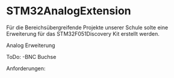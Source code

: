 # STM32AnalogExtension
Für die Bereichsübergreifende Projekte unserer Schule solte eine Erweiterung für das STM32F051Discovery Kit erstellt werden. 

Analog Erweiterung 

ToDo:
-BNC Buchse



Anforderungen: 

